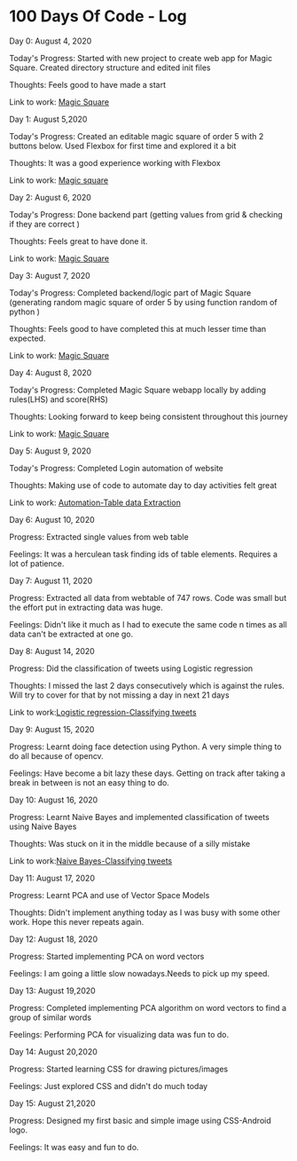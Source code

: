 # 100 Days Of Code - Log

Day 0: August 4, 2020 

Today's Progress: Started with new project to create web app for Magic Square. Created directory structure
		and edited init files 
		
Thoughts: Feels good to have made a start

Link to work:   [Magic Square](https://github.com/Vaibz123/5-by-5-magic-square/commit/01344da52149eb27509434bf0a6d85a0f3618c5b)

Day 1: August 5,2020

Today's Progress: Created an editable magic square of order 5 with 2 buttons below.
		  Used Flexbox for first time and explored it a bit
		  
Thoughts: It was a good experience working with Flexbox

Link to work:   [Magic square](https://github.com/Vaibz123/5-by-5-magic-square/commit/01344da52149eb27509434bf0a6d85a0f3618c5b)

Day 2: August 6, 2020

Today's Progress: Done backend part (getting values from grid & checking if they are correct )

Thoughts: Feels great to have done it.

Link to work: [Magic Square](https://github.com/Vaibz123/5-by-5-magic-square/commit/45a2233eea3026bb23d7c39c13c94072ffaf1fe7)

Day 3: August 7, 2020

Today's Progress: Completed backend/logic part of Magic Square (generating random magic square of order 5 by using function random of python )

Thoughts: Feels good to have completed this at much lesser time than expected.

Link to work: [Magic Square](https://github.com/Vaibz123/5-by-5-magic-square/commit/21541c0e20915fbd5b18ad86611bbded562a06d0)

Day 4: August 8, 2020

Today's Progress: Completed Magic Square webapp locally by adding rules(LHS) and score(RHS)

Thoughts: Looking forward to keep being consistent throughout this journey

Link to work: [Magic Square](https://github.com/Vaibz123/5-by-5-magic-square/commit/9e17aaf73d561556032bcec8642b35014686a3fa)

Day 5: August 9, 2020

Today's Progress: Completed Login automation of website

Thoughts: Making use of code to automate day to day activities felt great

Link to work: [Automation-Table data Extraction](https://github.com/Vaibz123/Webtable-data-extraction/commit/a37301a34718a31f181f7df8a191bf82c1089f63)

Day 6: August 10, 2020

Progress: Extracted single values from web table

Feelings: It was a herculean task finding ids of table elements. Requires a lot of patience.

Day 7: August 11, 2020 

Progress: Extracted all data from webtable of 747 rows. Code was small but the effort put in extracting data was huge.

Feelings: Didn't like it much as I had to execute the same code n times as all data can't be extracted at one go.

Day 8: August 14, 2020

Progress: Did the classification of tweets using Logistic regression

Thoughts: I missed the last 2 days consecutively which is against the rules. Will try to cover for that by not missing a day in next 21 days

Link to work:[Logistic regression-Classifying tweets](https://github.com/Vaibz123/NLP_ClassificationAndVectorSpaces/blob/master/Classification-Logistic%20regression.py)

Day 9: August 15, 2020

Progress: Learnt doing face detection using Python. A very simple thing to do all because of opencv.

Feelings: Have become a bit lazy these days. Getting on track after taking a break in between is not an easy thing to do.

Day 10: August 16, 2020

Progress: Learnt Naive Bayes and implemented  classification of tweets using Naive Bayes

Thoughts: Was stuck on it in the middle because of a silly mistake

Link to work:[Naive Bayes-Classifying tweets](https://github.com/Vaibz123/NLP_ClassificationAndVectorSpaces/blob/master/Classifying%20tweets-Naive%20Bayes.py)

Day 11: August 17, 2020

Progress: Learnt PCA and use of Vector Space Models

Thoughts: Didn't implement anything today as I was busy with some other work. Hope this never repeats again.

Day 12: August 18, 2020 

Progress: Started implementing PCA on word vectors

Feelings: I am going a little slow nowadays.Needs to pick up my speed.

Day 13: August 19,2020

Progress: Completed implementing PCA  algorithm on word vectors to find a group of similar words

Feelings: Performing PCA for visualizing data was fun to do.

Day 14: August 20,2020

Progress: Started learning CSS for drawing pictures/images

Feelings:  Just explored CSS and didn't do much today

Day 15: August 21,2020

Progress: Designed my first basic and simple image using CSS-Android logo.

Feelings: It was easy and fun to do.

